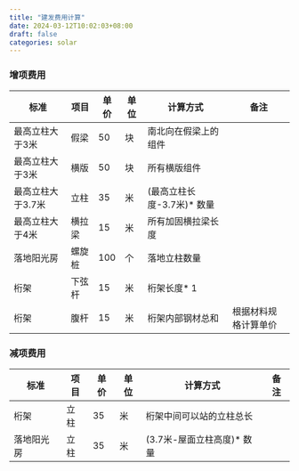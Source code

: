 ```yaml
---
title: "建发费用计算"
date: 2024-03-12T10:02:03+08:00
draft: false
categories: solar
---
```


### 增项费用
| 标准              | 项目   | 单价 | 单位 | 计算方式                  | 备注                 |
| ----------------- | ------ | ---- | ---- | ------------------------- | -------------------- |
| 最高立柱大于3米   | 假梁   | 50   | 块   | 南北向在假梁上的组件      |                      |
| 最高立柱大于3米   | 横版   | 50   | 块   | 所有横版组件              |                      |
| 最高立柱大于3.7米 | 立柱   | 35   | 米   | (最高立柱长度-3.7米)* 数量 |                      |
| 最高立柱大于4米   | 横拉梁 | 15   | 米   | 所有加固横拉梁长度        |                      |
| 落地阳光房        | 螺旋桩 | 100  | 个   | 落地立柱数量              |                      |
| 桁架              | 下弦杆 | 15   | 米   | 桁架长度* 1               |                      |
| 桁架              | 腹杆   | 15   | 米   | 桁架内部钢材总和          | 根据材料规格计算单价 | 

### 减项费用
| 标准       | 项目 | 单价 | 单位 | 计算方式                   | 备注 |
| ---------- | ---- | ---- | ---- | -------------------------- | ---- |
| 桁架       | 立柱 | 35   | 米   | 桁架中间可以站的立柱总长   |      |
| 落地阳光房 | 立柱 | 35   | 米   | (3.7米-屋面立柱高度)* 数量 |      |

